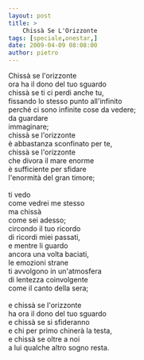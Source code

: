 ```yaml
---
layout: post
title: >
    Chissà Se L'Orizzonte
tags: [speciale,onestar,]
date: 2009-04-09 08:08:00
author: pietro
---
```

Chissà se l'orizzonte<br/>ora ha il dono del tuo sguardo<br/>chissà se ti ci perdi anche tu,<br/>fissando lo stesso punto all'infinito<br/>perché ci sono infinite cose da vedere;<br/>da guardare<br/>immaginare;<br/>chissà se l'orizzonte<br/>è abbastanza sconfinato per te,<br/>chissà se l'orizzonte<br/>che divora il mare enorme<br/>è sufficiente per sfidare<br/>l'enormità del gran timore;<br/><br/>ti vedo<br/>come vedrei me stesso<br/>ma chissà<br/>come sei adesso;<br/>circondo il tuo ricordo<br/>di ricordi miei passati,<br/>e mentre li guardo<br/>ancora una volta baciati,<br/>le emozioni strane<br/>ti avvolgono in un'atmosfera<br/>di lentezza coinvolgente<br/>come il canto della sera;<br/><br/>e chissà se l'orizzonte<br/>ha ora il dono del tuo sguardo<br/>e chissà se si sfideranno<br/>e chi per primo chinerà la testa,<br/>e chissà se oltre a noi<br/>a lui qualche altro sogno resta.
